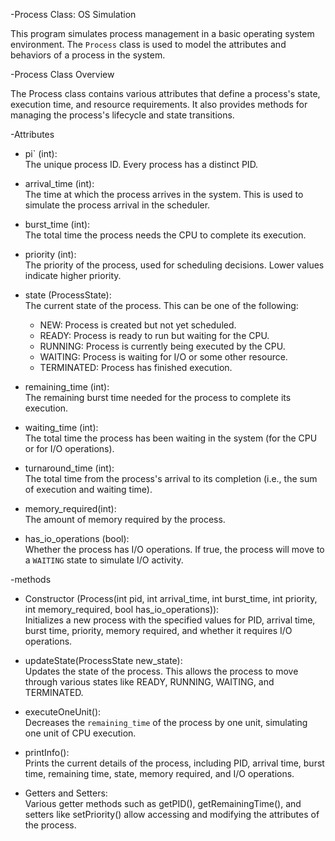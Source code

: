  -Process Class: OS Simulation

This program simulates process management in a basic operating system environment. The `Process` class is used to model the attributes and behaviors of a process in the system.

-Process Class Overview

The Process class contains various attributes that define a process's state, execution time, and resource requirements. It also provides methods for managing the process's lifecycle and state transitions.

-Attributes

- pi` (int):  
  The unique process ID. Every process has a distinct PID.
  
- arrival_time (int):  
  The time at which the process arrives in the system. This is used to simulate the process arrival in the scheduler.
  
- burst_time (int):  
  The total time the process needs the CPU to complete its execution.
  
- priority (int):  
  The priority of the process, used for scheduling decisions. Lower values indicate higher priority.
  
- state (ProcessState):  
  The current state of the process. This can be one of the following:
  - NEW: Process is created but not yet scheduled.
  - READY: Process is ready to run but waiting for the CPU.
  - RUNNING: Process is currently being executed by the CPU.
  - WAITING: Process is waiting for I/O or some other resource.
  - TERMINATED: Process has finished execution.
  
- remaining_time (int):  
  The remaining burst time needed for the process to complete its execution.
  
- waiting_time (int):  
  The total time the process has been waiting in the system (for the CPU or for I/O operations).
  
- turnaround_time (int):  
  The total time from the process's arrival to its completion (i.e., the sum of execution and waiting time).
  
- memory_required(int):  
  The amount of memory required by the process.
  
- has_io_operations (bool):  
  Whether the process has I/O operations. If true, the process will move to a `WAITING` state to simulate I/O activity.



-methods

- Constructor (Process(int pid, int arrival_time, int burst_time, int priority, int memory_required, bool has_io_operations)):  
  Initializes a new process with the specified values for PID, arrival time, burst time, priority, memory required, and whether it requires I/O operations.

- updateState(ProcessState new_state):  
  Updates the state of the process. This allows the process to move through various states like READY, RUNNING, WAITING, and TERMINATED.

- executeOneUnit():  
  Decreases the `remaining_time` of the process by one unit, simulating one unit of CPU execution.

- printInfo():  
  Prints the current details of the process, including PID, arrival time, burst time, remaining time, state, memory required, and I/O operations.

- Getters and Setters:  
  Various getter methods such as getPID(), getRemainingTime(), and setters like setPriority() allow accessing and modifying the attributes of the process.





